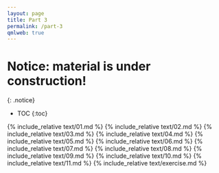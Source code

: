 ```yaml
---
layout: page
title: Part 3
permalink: /part-3
qmlweb: true
---
```


# Notice: material is under construction!
{: .notice}

* TOC
{:toc}

{% include_relative text/01.md %}
{% include_relative text/02.md %}
{% include_relative text/03.md %}
{% include_relative text/04.md %}
{% include_relative text/05.md %}
{% include_relative text/06.md %}
{% include_relative text/07.md %}
{% include_relative text/08.md %}
{% include_relative text/09.md %}
{% include_relative text/10.md %}
{% include_relative text/11.md %}
{% include_relative text/exercise.md %}
